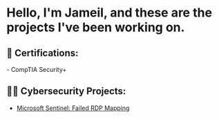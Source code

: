 <h1>Hello, I'm Jameil, and these are the projects I've been working on. <br/> </h1>

  
<h2>📃 Certifications:</h2>
 - CompTIA Security+

  
  
<h2>👨‍💻 Cybersecurity Projects:</h2>
  
- [Microsoft Sentinel: Failed RDP Mapping](https://github.com/jgib1/Sentinel-Lab)

